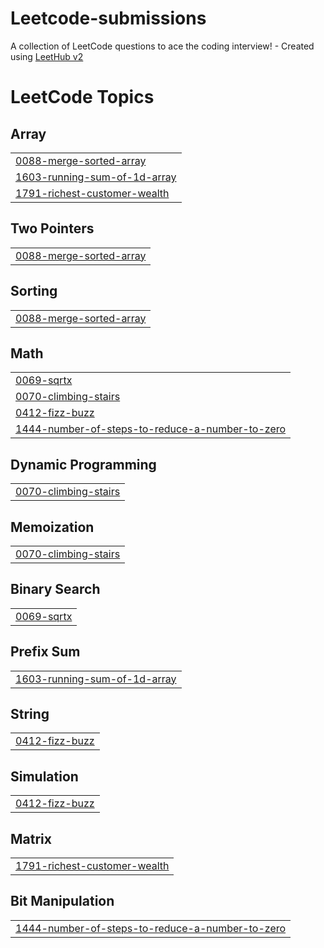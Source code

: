 # Leetcode-submissions
A collection of LeetCode questions to ace the coding interview! - Created using [LeetHub v2](https://github.com/arunbhardwaj/LeetHub-2.0)

<!---LeetCode Topics Start-->
# LeetCode Topics
## Array
|  |
| ------- |
| [0088-merge-sorted-array](https://github.com/Yugeshwaran-gm/Leetcode-submissions/tree/master/0088-merge-sorted-array) |
| [1603-running-sum-of-1d-array](https://github.com/Yugeshwaran-gm/Leetcode-submissions/tree/master/1603-running-sum-of-1d-array) |
| [1791-richest-customer-wealth](https://github.com/Yugeshwaran-gm/Leetcode-submissions/tree/master/1791-richest-customer-wealth) |
## Two Pointers
|  |
| ------- |
| [0088-merge-sorted-array](https://github.com/Yugeshwaran-gm/Leetcode-submissions/tree/master/0088-merge-sorted-array) |
## Sorting
|  |
| ------- |
| [0088-merge-sorted-array](https://github.com/Yugeshwaran-gm/Leetcode-submissions/tree/master/0088-merge-sorted-array) |
## Math
|  |
| ------- |
| [0069-sqrtx](https://github.com/Yugeshwaran-gm/Leetcode-submissions/tree/master/0069-sqrtx) |
| [0070-climbing-stairs](https://github.com/Yugeshwaran-gm/Leetcode-submissions/tree/master/0070-climbing-stairs) |
| [0412-fizz-buzz](https://github.com/Yugeshwaran-gm/Leetcode-submissions/tree/master/0412-fizz-buzz) |
| [1444-number-of-steps-to-reduce-a-number-to-zero](https://github.com/Yugeshwaran-gm/Leetcode-submissions/tree/master/1444-number-of-steps-to-reduce-a-number-to-zero) |
## Dynamic Programming
|  |
| ------- |
| [0070-climbing-stairs](https://github.com/Yugeshwaran-gm/Leetcode-submissions/tree/master/0070-climbing-stairs) |
## Memoization
|  |
| ------- |
| [0070-climbing-stairs](https://github.com/Yugeshwaran-gm/Leetcode-submissions/tree/master/0070-climbing-stairs) |
## Binary Search
|  |
| ------- |
| [0069-sqrtx](https://github.com/Yugeshwaran-gm/Leetcode-submissions/tree/master/0069-sqrtx) |
## Prefix Sum
|  |
| ------- |
| [1603-running-sum-of-1d-array](https://github.com/Yugeshwaran-gm/Leetcode-submissions/tree/master/1603-running-sum-of-1d-array) |
## String
|  |
| ------- |
| [0412-fizz-buzz](https://github.com/Yugeshwaran-gm/Leetcode-submissions/tree/master/0412-fizz-buzz) |
## Simulation
|  |
| ------- |
| [0412-fizz-buzz](https://github.com/Yugeshwaran-gm/Leetcode-submissions/tree/master/0412-fizz-buzz) |
## Matrix
|  |
| ------- |
| [1791-richest-customer-wealth](https://github.com/Yugeshwaran-gm/Leetcode-submissions/tree/master/1791-richest-customer-wealth) |
## Bit Manipulation
|  |
| ------- |
| [1444-number-of-steps-to-reduce-a-number-to-zero](https://github.com/Yugeshwaran-gm/Leetcode-submissions/tree/master/1444-number-of-steps-to-reduce-a-number-to-zero) |
<!---LeetCode Topics End-->